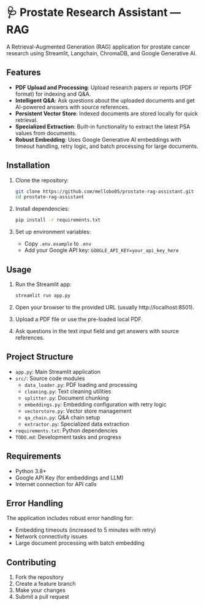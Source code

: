 # 🩺 Prostate Research Assistant — RAG

A Retrieval-Augmented Generation (RAG) application for prostate cancer research using Streamlit, Langchain, ChromaDB, and Google Generative AI.

## Features

- **PDF Upload and Processing**: Upload research papers or reports (PDF format) for indexing and Q&A.
- **Intelligent Q&A**: Ask questions about the uploaded documents and get AI-powered answers with source references.
- **Persistent Vector Store**: Indexed documents are stored locally for quick retrieval.
- **Specialized Extraction**: Built-in functionality to extract the latest PSA values from documents.
- **Robust Embedding**: Uses Google Generative AI embeddings with timeout handling, retry logic, and batch processing for large documents.

## Installation

1. Clone the repository:
   ```bash
   git clone https://github.com/mellobo05/prostate-rag-assistant.git
   cd prostate-rag-assistant
   ```

2. Install dependencies:
   ```bash
   pip install -r requirements.txt
   ```

3. Set up environment variables:
   - Copy `.env.example` to `.env`
   - Add your Google API key: `GOOGLE_API_KEY=your_api_key_here`

## Usage

1. Run the Streamlit app:
   ```bash
   streamlit run app.py
   ```

2. Open your browser to the provided URL (usually http://localhost:8501).

3. Upload a PDF file or use the pre-loaded local PDF.

4. Ask questions in the text input field and get answers with source references.

## Project Structure

- `app.py`: Main Streamlit application
- `src/`: Source code modules
  - `data_loader.py`: PDF loading and processing
  - `cleaning.py`: Text cleaning utilities
  - `splitter.py`: Document chunking
  - `embeddings.py`: Embedding configuration with retry logic
  - `vectorstore.py`: Vector store management
  - `qa_chain.py`: Q&A chain setup
  - `extractor.py`: Specialized data extraction
- `requirements.txt`: Python dependencies
- `TODO.md`: Development tasks and progress

## Requirements

- Python 3.8+
- Google API Key (for embeddings and LLM)
- Internet connection for API calls

## Error Handling

The application includes robust error handling for:
- Embedding timeouts (increased to 5 minutes with retry)
- Network connectivity issues
- Large document processing with batch embedding

## Contributing

1. Fork the repository
2. Create a feature branch
3. Make your changes
4. Submit a pull request


